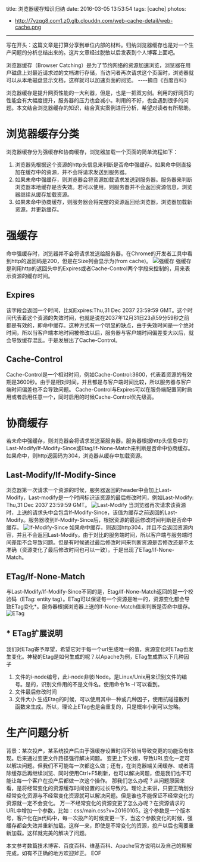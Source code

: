 title: 浏览器缓存知识归纳
date: 2016-03-05 13:53:54
tags: [cache]
photos:
- http://7vzqg8.com1.z0.glb.clouddn.com/web-cache-detail/web-cache.png
---
写在开头：这篇文章是打算分享到单位内部的材料。归纳浏览器缓存也是对一个生产问题的分析总结出来的。这片文章经过脱敏以后发表到个人博客上面吧。

浏览器缓存（Browser Catching）是为了节约网络的资源加速浏览，浏览器在用户磁盘上对最近请求过的文档进行存储，当访问者再次请求这个页面时，浏览器就可以从本地磁盘显示文档，这样就可以加速页面的阅览。 ----摘自《百度百科》

浏览器缓存是提升网页性能的一大利器，但是，也是一把双刃剑。利用的好网页的性能会有大幅度提升，服务器的压力也会减小。利用的不好，也会遇到很多的问题。本文结合浏览器缓存的知识，结合真实案例进行分析，希望对读者有所帮助。

# 浏览器缓存分类
浏览器缓存分为强缓存和协商缓存，浏览器加载一个页面的简单流程如下：
1. 浏览器先根据这个资源的http头信息来判断是否命中强缓存。如果命中则直接加在缓存中的资源，并不会将请求发送到服务器。
2. 如果未命中强缓存，则浏览器会将资源加载请求发送到服务器。服务器来判断浏览器本地缓存是否失效。若可以使用，则服务器并不会返回资源信息，浏览器继续从缓存加载资源。
3. 如果未命中协商缓存，则服务器会将完整的资源返回给浏览器，浏览器加载新资源，并更新缓存。
# 强缓存
命中强缓存时，浏览器并不会将请求发送给服务器。在Chrome的开发者工具中看到http的返回码是200，但是在Size列会显示为(from cache)。
![强缓存](http://7vzqg8.com1.z0.glb.clouddn.com/web-cache-detail/cache1.png)
强缓存是利用http的返回头中的Expires或者Cache-Control两个字段来控制的，用来表示资源的缓存时间。
## Expires
该字段会返回一个时间，比如Expires:Thu,31 Dec 2037 23:59:59 GMT。这个时间代表着这个资源的失效时间，也就是说在2037年12月31日23点59分59秒之前都是有效的，即命中缓存。这种方式有一个明显的缺点，由于失效时间是一个绝对时间，所以当客户端本地时间被修改以后，服务器与客户端时间偏差变大以后，就会导致缓存混乱。于是发展出了Cache-Control。
## Cache-Control
Cache-Control是一个相对时间，例如Cache-Control:3600，代表着资源的有效期是3600秒。由于是相对时间，并且都是与客户端时间比较，所以服务器与客户端时间偏差也不会导致问题。
Cache-Control与Expires可以在服务端配置同时启用或者启用任意一个，同时启用的时候Cache-Control优先级高。

# 协商缓存
若未命中强缓存，则浏览器会将请求发送至服务器。服务器根据http头信息中的Last-Modify/If-Modify-Since或Etag/If-None-Match来判断是否命中协商缓存。如果命中，则http返回码为304，浏览器从缓存中加载资源。
## Last-Modify/If-Modify-Since
浏览器第一次请求一个资源的时候，服务器返回的header中会加上Last-Modify，Last-modify是一个时间标识该资源的最后修改时间，例如Last-Modify: Thu,31 Dec 2037 23:59:59 GMT。
![Last-Modify](http://7vzqg8.com1.z0.glb.clouddn.com/web-cache-detail/last-modify.png)
当浏览器再次请求该资源时，上送的请求头中会包含If-Modify-Since，该值为缓存之前返回的Last-Modify。服务器收到If-Modify-Since后，根据资源的最后修改时间判断是否命中缓存。
![If-Modify-Since](http://7vzqg8.com1.z0.glb.clouddn.com/web-cache-detail/if-modify-since.png)
如果命中缓存，则返回http304，并且不会返回资源内容，并且不会返回Last-Modify。由于对比的服务端时间，所以客户端与服务端时间差距不会导致问题。但是有时候通过最后修改时间来判断资源是否修改还是不太准确（资源变化了最后修改时间也可以一致）。于是出现了ETag/If-None-Match。

## ETag/If-None-Match
与Last-Modify/If-Modify-Since不同的是，Etag/If-None-Match返回的是一个校验码（ETag: entity tag）。ETag可以保证每一个资源是唯一的，资源变化都会导致ETag变化*。服务器根据浏览器上送的If-None-Match值来判断是否命中缓存。
![ETag](http://7vzqg8.com1.z0.glb.clouddn.com/web-cache-detail/etag.png)
## * ETag扩展说明
我们对ETag寄予厚望，希望它对于每一个url生成唯一的值，资源变化时ETag也发生变化。神秘的Etag是如何生成的呢？以Apache为例，ETag生成靠以下几种因子
1. 文件的i-node编号，此i-node非彼iNode。是Linux/Unix用来识别文件的编号。是的，识别文件用的不是文件名。使用命令’ls –I’可以看到。
2. 文件最后修改时间
3. 文件大小
生成Etag的时候，可以使用其中一种或几种因子，使用抗碰撞散列函数来生成。所以，理论上ETag也是会重复的，只是概率小到可以忽略。
# 生产问题分析
背景：某次投产，某系统投产后由于强缓存设置时间不恰当导致变更的功能没有体现。后来通过变更文件路径强行解决问题。
变更上下文根，导致URL变化一定可以解决问题。但我们不可能每一次都这么做；还有，在浏览器端关闭缓存、或者清除缓存后再继续浏览、同时使用Ctrl+F5刷新，也可以解决问题，但是我们也不可能让每一个客户在投产后都做一次这个操作。
那我们怎么办呢？从问题原因来看，是将经常变化的资源缓存时间设置的过长导致的。理论上来讲，只要正确划分经常变化资源与不经常变化资源就可以解决问题。但是谁也不能保证不经常变化的资源就一定不会变化。
万一不经常变化的资源变更了怎么办呢？在资源请求的URL中增加一个参数，比如：css/main.css?v=20160105。这个参数是一个版本号，客户化在js代码中，每一次投产的时候变更一下，当这个参数变化的时候，强缓存都会失效并重新加载。这样一来，即使是不常变化的资源，投产以后也需要重新加载。这样就完美的解决了问题。

本文参考数篇技术博客、百度百科、维基百科、Apache官方说明以及自己的理解完成，如有不正确的地方欢迎斧正。
EOF
